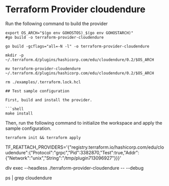 # Terraform Provider cloudendure

Run the following command to build the provider

```shell
export OS_ARCH="$(go env GOHOSTOS)_$(go env GOHOSTARCH)"
#go build -o terraform-provider-cloudendure

go build -gcflags="all=-N -l" -o terraform-provider-cloudendure

mkdir -p ~/.terraform.d/plugins/hashicorp.com/edu/cloudendure/0.2/$OS_ARCH

mv terraform-provider-cloudendure ~/.terraform.d/plugins/hashicorp.com/edu/cloudendure/0.2/$OS_ARCH

rm ./examples/.terraform.lock.hcl

## Test sample configuration

First, build and install the provider.

```shell
make install
```

Then, run the following command to initialize the workspace and apply the sample configuration.

```shell
terraform init && terraform apply
```


TF_REATTACH_PROVIDERS='{"registry.terraform.io/hashicorp.com/edu/cloudendure":{"Protocol":"grpc","Pid":3382870,"Test":true,"Addr":{"Network":"unix","String":"/tmp/plugin713096927"}}}'

dlv exec --headless ./terraform-provider-cloudendure -- --debug


ps | grep cloudendure